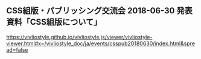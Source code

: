 ## CSS組版・パブリッシング交流会 2018-06-30 発表資料「CSS組版について」

https://vivliostyle.github.io/vivliostyle.js/viewer/vivliostyle-viewer.html#x=/vivliostyle_doc/ja/events/csspub20180630/index.html&spread=false
